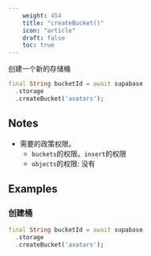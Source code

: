```yaml
---
    weight: 454
    title: "createBucket()"
    icon: "article"
    draft: false
    toc: true
---
```


创建一个新的存储桶


```dart
final String bucketId = await supabase
  .storage
  .createBucket('avatars');
```






## Notes

- 需要的政策权限。
  - `buckets`的权限。`insert`的权限 
  -  `objects`的权限: 没有










## Examples

### 创建桶



```dart
final String bucketId = await supabase
  .storage
  .createBucket('avatars');
```